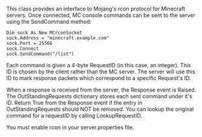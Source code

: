 This class provides an interface to Mojang's rcon protocol for Minecraft servers.
Once connected, MC console commands can be sent to the server using the SendCommand
method:

    Dim sock As New MCrconSocket
    sock.Address = "minecraft.example.com"
    sock.Port = 25566
    sock.Connect
    sock.SendCommand("/list")

Each command is given a 4-byte RequestID (in this case, an integer). This ID is chosen
by the client rather than the MC server. The server will use this ID to mark response
packets which correspond to a specific Request's ID.

When a response is received from the server, the Response event is Raised. The OutStandingRequests
dictionary stores each sent command under it's ID. Return True from the Response event if the
entry in OutStandingRequests should NOT be removed. You can lookup the original command for a 
requestID by calling LookupRequestID.

You must enable rcon in your server.properties file.